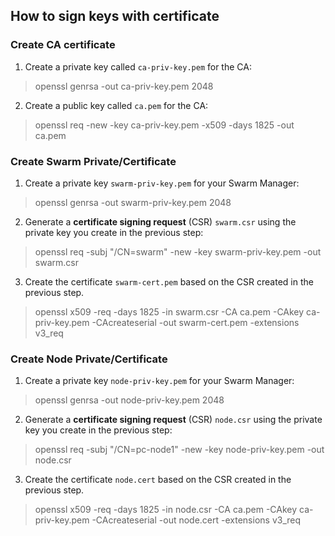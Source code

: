 ## How to sign keys with certificate

### Create CA certificate

1. Create a private key called `ca-priv-key.pem` for the CA:
	
  > openssl genrsa -out ca-priv-key.pem 2048

2. Create a public key called `ca.pem` for the CA:

  > openssl req -new -key ca-priv-key.pem -x509 -days 1825 -out ca.pem

### Create Swarm Private/Certificate

1. Create a private key `swarm-priv-key.pem` for your Swarm Manager:
	
  > openssl genrsa -out swarm-priv-key.pem 2048

2. Generate a **certificate signing request** (CSR) `swarm.csr` using the private key you create in the previous step:

  > openssl req -subj "/CN=swarm" -new -key swarm-priv-key.pem -out swarm.csr

3. Create the certificate `swarm-cert.pem` based on the CSR created in the previous step.

  > openssl x509 -req -days 1825 -in swarm.csr -CA ca.pem -CAkey ca-priv-key.pem -CAcreateserial -out swarm-cert.pem -extensions v3_req 

### Create Node Private/Certificate

1. Create a private key `node-priv-key.pem` for your Swarm Manager:

  > openssl genrsa -out node-priv-key.pem 2048

2. Generate a **certificate signing request** (CSR) `node.csr` using the private key you create in the previous step:

  > openssl req -subj "/CN=pc-node1" -new -key node-priv-key.pem -out node.csr

3. Create the certificate `node.cert` based on the CSR created in the previous step.

  > openssl x509 -req -days 1825 -in node.csr -CA ca.pem -CAkey ca-priv-key.pem -CAcreateserial -out node.cert -extensions v3_req 
